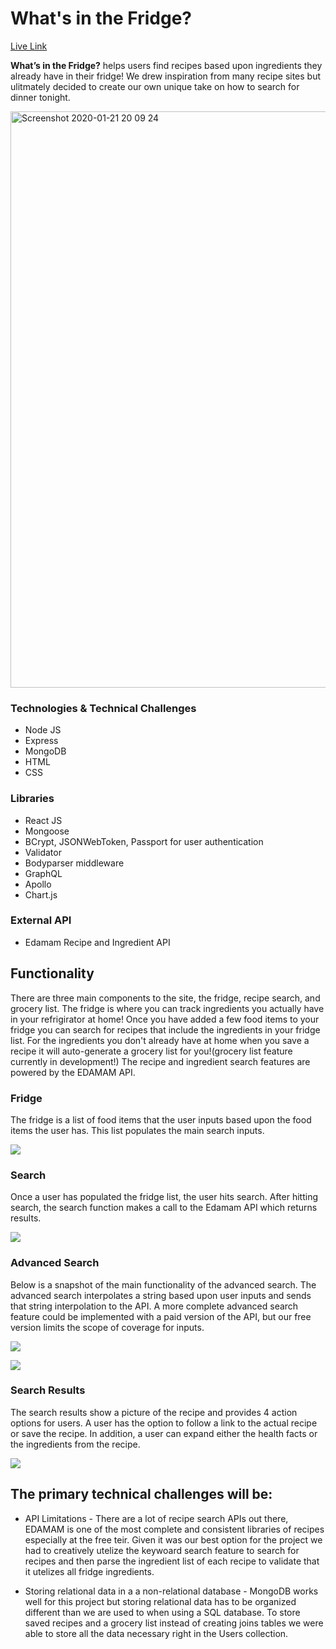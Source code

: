 # What's in the Fridge?

[Live Link](http://whatsinthefridgetonight.herokuapp.com/#/)

**What’s in the Fridge?** helps users find recipes based upon ingredients they already have in their fridge! We drew inspiration from many recipe sites but ulitmately decided to create our own unique take on how to search for dinner tonight.

<img width="922" alt="Screenshot 2020-01-21 20 09 24" src="https://user-images.githubusercontent.com/34895686/72864872-7be54d80-3c8a-11ea-9220-93d416e28963.png">

### Technologies & Technical Challenges
* Node JS
* Express
* MongoDB
* HTML
* CSS

### Libraries
* React JS
* Mongoose
* BCrypt, JSONWebToken, Passport for user authentication
* Validator
* Bodyparser middleware
* GraphQL
* Apollo
* Chart.js

### External API
* Edamam Recipe and Ingredient API

## Functionality

There are three main components to the site, the fridge, recipe search, and grocery list. The fridge is where you can track ingredients you actually have in your refrigirator at home! Once you have added a few food items to your fridge you can search for recipes that include the ingredients in your fridge list. For the ingredients you don't already have at home when you save a recipe it will auto-generate a grocery list for you!(grocery list feature currently in development!) The recipe and ingredient search features are powered by the EDAMAM API.

### Fridge

The fridge is a list of food items that the user inputs based upon the food items the user has. This list populates the main search inputs. 

![](https://user-images.githubusercontent.com/29221213/73306539-0b868100-41e2-11ea-8628-ddb2e0254810.png)

### Search 

Once a user has populated the fridge list, the user hits search. After hitting search, the search function makes a call to the Edamam API which returns results. 

![](https://user-images.githubusercontent.com/29221213/73306878-b4cd7700-41e2-11ea-8bba-592f73829556.png)

### Advanced Search

Below is a snapshot of the main functionality of the advanced search. The advanced search interpolates a string based upon user inputs and sends that string interpolation to the API. A more complete advanced search feature could be implemented with a paid version of the API, but our free version limits the scope of coverage for inputs. 

![](https://user-images.githubusercontent.com/29221213/73307923-c57eec80-41e4-11ea-88f4-07fe905e15a8.png)

![](https://user-images.githubusercontent.com/29221213/73307935-cadc3700-41e4-11ea-8b40-41996c15580d.png)

### Search Results

The search results show a picture of the recipe and provides 4 action options for users. A user has the option to follow a link to the actual recipe or save the recipe. In addition, a user can expand either the health facts or the ingredients from the recipe. 

![](https://user-images.githubusercontent.com/29221213/73307250-75ebf100-41e3-11ea-80f0-bcfb08f4ce3a.png)

## The primary technical challenges will be:
* API Limitations - There are a lot of recipe search APIs out there, EDAMAM is one of the most complete and consistent libraries of recipes especially at the free teir. Given it was our best option for the project we had to creatively utelize the keywoard search feature to search for recipes and then parse the ingredient list of each recipe to validate that it utelizes all fridge ingredients.

* Storing relational data in a a non-relational database - MongoDB works well for this project but storing relational data has to be organized different than we are used to when using a SQL database. To store saved recipes and a grocery list instead of creating joins tables we were able to store all the data necessary right in the Users collection. 



